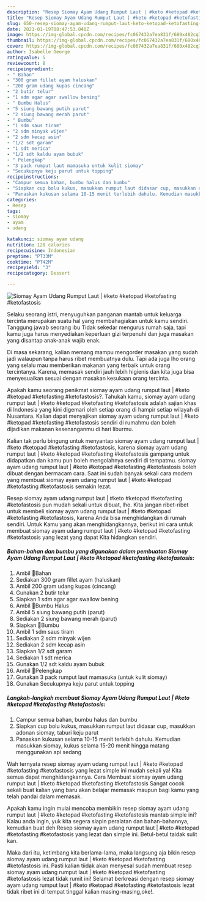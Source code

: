 ```yaml
---
description: "Resep Siomay Ayam Udang Rumput Laut | #keto #ketopad #ketofasting #ketofastosis yang nikmat Untuk Jualan"
title: "Resep Siomay Ayam Udang Rumput Laut | #keto #ketopad #ketofasting #ketofastosis yang nikmat Untuk Jualan"
slug: 650-resep-siomay-ayam-udang-rumput-laut-keto-ketopad-ketofasting-ketofastosis-yang-nikmat-untuk-jualan
date: 2021-01-19T08:47:53.040Z
image: https://img-global.cpcdn.com/recipes/fc067432a7ea831f/680x482cq70/siomay-ayam-udang-rumput-laut-keto-ketopad-ketofasting-ketofastosis-foto-resep-utama.jpg
thumbnail: https://img-global.cpcdn.com/recipes/fc067432a7ea831f/680x482cq70/siomay-ayam-udang-rumput-laut-keto-ketopad-ketofasting-ketofastosis-foto-resep-utama.jpg
cover: https://img-global.cpcdn.com/recipes/fc067432a7ea831f/680x482cq70/siomay-ayam-udang-rumput-laut-keto-ketopad-ketofasting-ketofastosis-foto-resep-utama.jpg
author: Isabelle George
ratingvalue: 5
reviewcount: 8
recipeingredient:
- " Bahan"
- "300 gram fillet ayam haluskan"
- "200 gram udang kupas cincang"
- "2 butir telur"
- "1 sdm agar agar swallow bening"
- " Bumbu Halus"
- "5 siung bawang putih parut"
- "2 siung bawang merah parut"
- " Bumbu"
- "1 sdm saus tiram"
- "2 sdm minyak wijen"
- "2 sdm kecap asin"
- "1/2 sdt garam"
- "1 sdt merica"
- "1/2 sdt kaldu ayam bubuk"
- " Pelengkap"
- "3 pack rumput laut mamasuka untuk kulit siomay"
- "Secukupnya keju parut untuk topping"
recipeinstructions:
- "Campur semua bahan, bumbu halus dan bumbu"
- "Siapkan cup bolu kukus, masukkan rumput laut didasar cup, masukkan adonan siomay, taburi keju parut"
- "Panaskan kukusan selama 10-15 menit terlebih dahulu. Kemudian masukkan siomay, kukus selama 15-20 menit hingga matang menggunakan api sedang"
categories:
- Resep
tags:
- siomay
- ayam
- udang

katakunci: siomay ayam udang 
nutrition: 128 calories
recipecuisine: Indonesian
preptime: "PT33M"
cooktime: "PT42M"
recipeyield: "3"
recipecategory: Dessert

---
```



![Siomay Ayam Udang Rumput Laut | #keto #ketopad #ketofasting #ketofastosis](https://img-global.cpcdn.com/recipes/fc067432a7ea831f/680x482cq70/siomay-ayam-udang-rumput-laut-keto-ketopad-ketofasting-ketofastosis-foto-resep-utama.jpg)

Selaku seorang istri, menyuguhkan panganan mantab untuk keluarga tercinta merupakan suatu hal yang membahagiakan untuk kamu sendiri. Tanggung jawab seorang ibu Tidak sekedar mengurus rumah saja, tapi kamu juga harus menyediakan keperluan gizi terpenuhi dan juga masakan yang disantap anak-anak wajib enak.

Di masa  sekarang, kalian memang mampu mengorder masakan yang sudah jadi walaupun tanpa harus ribet membuatnya dulu. Tapi ada juga lho orang yang selalu mau memberikan makanan yang terbaik untuk orang tercintanya. Karena, memasak sendiri jauh lebih higienis dan kita juga bisa menyesuaikan sesuai dengan masakan kesukaan orang tercinta. 



Apakah kamu seorang penikmat siomay ayam udang rumput laut | #keto #ketopad #ketofasting #ketofastosis?. Tahukah kamu, siomay ayam udang rumput laut | #keto #ketopad #ketofasting #ketofastosis adalah sajian khas di Indonesia yang kini digemari oleh setiap orang di hampir setiap wilayah di Nusantara. Kalian dapat menyajikan siomay ayam udang rumput laut | #keto #ketopad #ketofasting #ketofastosis sendiri di rumahmu dan boleh dijadikan makanan kesenanganmu di hari liburmu.

Kalian tak perlu bingung untuk menyantap siomay ayam udang rumput laut | #keto #ketopad #ketofasting #ketofastosis, karena siomay ayam udang rumput laut | #keto #ketopad #ketofasting #ketofastosis gampang untuk didapatkan dan kamu pun boleh mengolahnya sendiri di tempatmu. siomay ayam udang rumput laut | #keto #ketopad #ketofasting #ketofastosis boleh dibuat dengan bermacam cara. Saat ini sudah banyak sekali cara modern yang membuat siomay ayam udang rumput laut | #keto #ketopad #ketofasting #ketofastosis semakin lezat.

Resep siomay ayam udang rumput laut | #keto #ketopad #ketofasting #ketofastosis pun mudah sekali untuk dibuat, lho. Kita jangan ribet-ribet untuk membeli siomay ayam udang rumput laut | #keto #ketopad #ketofasting #ketofastosis, karena Anda bisa menghidangkan di rumah sendiri. Untuk Kamu yang akan menghidangkannya, berikut ini cara untuk membuat siomay ayam udang rumput laut | #keto #ketopad #ketofasting #ketofastosis yang lezat yang dapat Kita hidangkan sendiri.

<!--inarticleads1-->

##### Bahan-bahan dan bumbu yang digunakan dalam pembuatan Siomay Ayam Udang Rumput Laut | #keto #ketopad #ketofasting #ketofastosis:

1. Ambil  🍃Bahan
1. Sediakan 300 gram fillet ayam (haluskan)
1. Ambil 200 gram udang kupas (cincang)
1. Gunakan 2 butir telur
1. Siapkan 1 sdm agar agar swallow bening
1. Ambil  🍃Bumbu Halus
1. Ambil 5 siung bawang putih (parut)
1. Sediakan 2 siung bawang merah (parut)
1. Siapkan  🍃Bumbu
1. Ambil 1 sdm saus tiram
1. Sediakan 2 sdm minyak wijen
1. Sediakan 2 sdm kecap asin
1. Siapkan 1/2 sdt garam
1. Sediakan 1 sdt merica
1. Gunakan 1/2 sdt kaldu ayam bubuk
1. Ambil  🍃Pelengkap
1. Gunakan 3 pack rumput laut mamasuka (untuk kulit siomay)
1. Gunakan Secukupnya keju parut untuk topping




<!--inarticleads2-->

##### Langkah-langkah membuat Siomay Ayam Udang Rumput Laut | #keto #ketopad #ketofasting #ketofastosis:

1. Campur semua bahan, bumbu halus dan bumbu
1. Siapkan cup bolu kukus, masukkan rumput laut didasar cup, masukkan adonan siomay, taburi keju parut
1. Panaskan kukusan selama 10-15 menit terlebih dahulu. Kemudian masukkan siomay, kukus selama 15-20 menit hingga matang menggunakan api sedang




Wah ternyata resep siomay ayam udang rumput laut | #keto #ketopad #ketofasting #ketofastosis yang lezat simple ini mudah sekali ya! Kita semua dapat menghidangkannya. Cara Membuat siomay ayam udang rumput laut | #keto #ketopad #ketofasting #ketofastosis Sangat cocok sekali buat kalian yang baru akan belajar memasak maupun bagi kamu yang telah pandai dalam memasak.

Apakah kamu ingin mulai mencoba membikin resep siomay ayam udang rumput laut | #keto #ketopad #ketofasting #ketofastosis mantab simple ini? Kalau anda ingin, yuk kita segera siapin peralatan dan bahan-bahannya, kemudian buat deh Resep siomay ayam udang rumput laut | #keto #ketopad #ketofasting #ketofastosis yang lezat dan simple ini. Betul-betul taidak sulit kan. 

Maka dari itu, ketimbang kita berlama-lama, maka langsung aja bikin resep siomay ayam udang rumput laut | #keto #ketopad #ketofasting #ketofastosis ini. Pasti kalian tiidak akan menyesal sudah membuat resep siomay ayam udang rumput laut | #keto #ketopad #ketofasting #ketofastosis lezat tidak rumit ini! Selamat berkreasi dengan resep siomay ayam udang rumput laut | #keto #ketopad #ketofasting #ketofastosis lezat tidak ribet ini di tempat tinggal kalian masing-masing,oke!.

